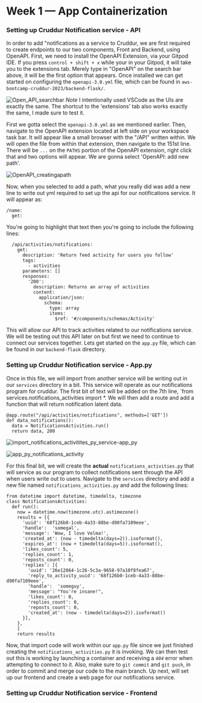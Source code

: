 # Week 1 — App Containerization
### Setting up Cruddur Notification service - **API**
In order to add "notifications as a service to Cruddur, we are first required to create endpoints to our two components, Front and Backend, using OpenAPI.
First, we need to install the OpenAPI Extension, via your Gitpod IDE. If you press `control + shift + x` while your in your Gitpod, it will take you to the extensions tab. Merely type in "OpenAPI" on the search bar above, it will be the first option that appears. Once installed we can get started on configuring the `openapi-3.0.yml` file, which can be found in `aws-bootcamp-cruddur-2023/backend-flask/`. 

![Open_API_searchbar](https://user-images.githubusercontent.com/114888726/220210469-287d0923-6200-4893-ab9a-549f77b96299.png)
*Note* I intentionally used VSCode as the UIs are exactly the same. The shortcut to the 'extensions' tab also works exactly the same, I made sure to test it. 

First we gotta select the `openapi-3.0.yml` as we mentioned earlier. Then, navigate to the OpenAPI extension located at left side on your workspace task bar. It will appear like a small browser with the "/API" written within. We will open the file from within that extension, then navigate to the 151st line. There will be `...` on the `PATHS` portion of the OpenAPI extension, right click that and two options will appear. We are gonna select 'OpenAPI: add new path'.

![OpenAPI_creatingapath](https://user-images.githubusercontent.com/114888726/220211006-6cc83375-2b36-4f39-aaf8-1b2bd49a41a4.png)

Now, when you selected to add a path, what you really did was add a new line to write out yml required to set up the api for our notifications service. It will appear as: 

```
/name:               
  get:
```  

You're going to highlight that text then you're going to include the following lines: 
```
  /api/activities/notifications:
    get:
      description: 'Return feed activity for users you follow'
      tags:
        - activities
      parameters: []
      responses:
        '200':
          description: Returns an array of activities
          content:
            application/json:
              schema:
                type: array
                items:
                  $ref: '#/components/schemas/Activity'
```
This will allow our API to track activities related to our notifications service. We will be testing out this API later on but first we need to continue to connect our services together. Lets get started on the `app.py` file, which can be found in our `backend-flask` directory. 

### Setting up Cruddur Notification service - **App.py**
Once in this file, we will import from another service will be writing out in our `services` directory in a bit. This service will operate as our notifications program for cruddur. The first bit of text will be added on the 7th line, `from services.notifications_activities import *. We will then add a route and add a function that will return notification latent data.
```
@app.route("/api/activities/notifications", methods=['GET'])
def data_notifications():
  data = NotificationsActivities.run()
  return data, 200
```
![import_notifications_activitites_py_service-app_py](https://user-images.githubusercontent.com/114888726/220213502-649433f7-6468-4367-a33b-8474dd173b28.png)

![app_py_notifications_activity](https://user-images.githubusercontent.com/114888726/220213531-858e9ae7-aeb8-45a8-8708-ad30f5c64336.png)

For this final bit, we will create the **actual** `notifications_activities.py` that will service as our program to collect notifications sent through the API when users write out to users. Navigate to the `services` directory and add a new file named `notifications_activities.py` and add the following lines:

```
from datetime import datetime, timedelta, timezone
class NotificationsActivities:
  def run():
    now = datetime.now(timezone.utc).astimezone()
    results = [{
      'uuid': '68f126b0-1ceb-4a33-88be-d90fa7109eee',
      'handle':  'somegal',
      'message': 'Wow, I love Velma!',
      'created_at': (now - timedelta(days=2)).isoformat(),
      'expires_at': (now + timedelta(days=5)).isoformat(),
      'likes_count': 5,
      'replies_count': 1,
      'reposts_count': 0,
      'replies': [{
        'uuid': '26e12864-1c26-5c3a-9658-97a10f8fea67',
        'reply_to_activity_uuid': '68f126b0-1ceb-4a33-88be-d90fa7109eee',
        'handle':  'someguy',
        'message': "You're insane!",
        'likes_count': 0,
        'replies_count': 0,
        'reposts_count': 0,
        'created_at': (now - timedelta(days=2)).isoformat()
      }],
    },
    ]
    return results
```
Now, that import code will work within our `app.py` file since we just finished creating the
`notifications_activities.py` it is invoking. We can then test out this is working by launching a container and receiving a *`404`* error when attempting to connect to it. Also, make sure to `git commit` and `git push`, in order to commit and merge our code to the main branch. Up next, will set up our frontend and create a web page for our notifications service.

### Setting up Cruddur Notification service - **Frontend**


